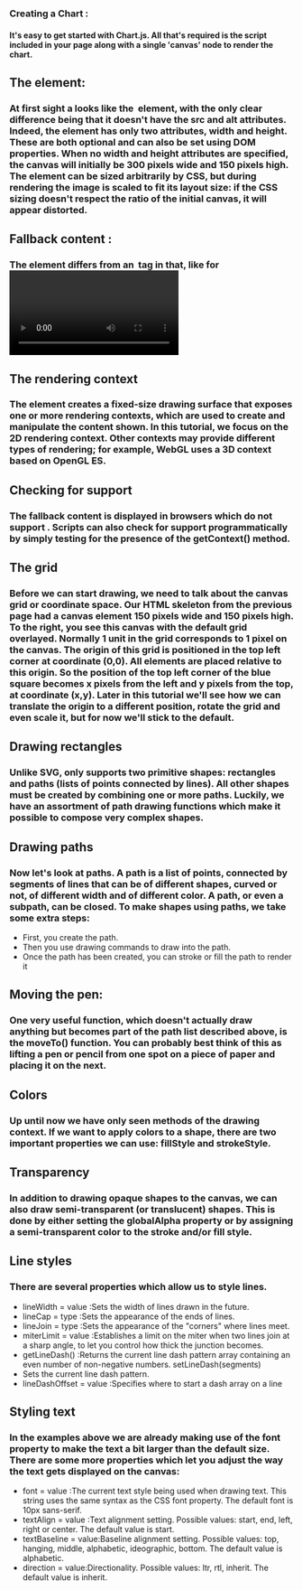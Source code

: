 ### Creating a Chart :
#### It's easy to get started with Chart.js. All that's required is the script included in your page along with a single 'canvas' node to render the chart.

## The <canvas> element:
### At first sight a <canvas> looks like the <img> element, with the only clear difference being that it doesn't have the src and alt attributes. Indeed, the <canvas> element has only two attributes, width and height. These are both optional and can also be set using DOM properties. When no width and height attributes are specified, the canvas will initially be 300 pixels wide and 150 pixels high. The element can be sized arbitrarily by CSS, but during rendering the image is scaled to fit its layout size: if the CSS sizing doesn't respect the ratio of the initial canvas, it will appear distorted.

## Fallback content :
### The <canvas> element differs from an <img> tag in that, like for <video>, <audio>, or <picture> elements, it is easy to define some fallback content, to be displayed in older browsers not supporting it, like versions of Internet Explorer earlier than version 9 or textual browsers. You should always provide fallback content to be displayed by those browsers.


## The rendering context
### The <canvas> element creates a fixed-size drawing surface that exposes one or more rendering contexts, which are used to create and manipulate the content shown. In this tutorial, we focus on the 2D rendering context. Other contexts may provide different types of rendering; for example, WebGL uses a 3D context based on OpenGL ES.

## Checking for support
### The fallback content is displayed in browsers which do not support <canvas>. Scripts can also check for support programmatically by simply testing for the presence of the getContext() method.

## The grid
### Before we can start drawing, we need to talk about the canvas grid or coordinate space. Our HTML skeleton from the previous page had a canvas element 150 pixels wide and 150 pixels high. To the right, you see this canvas with the default grid overlayed. Normally 1 unit in the grid corresponds to 1 pixel on the canvas. The origin of this grid is positioned in the top left corner at coordinate (0,0). All elements are placed relative to this origin. So the position of the top left corner of the blue square becomes x pixels from the left and y pixels from the top, at coordinate (x,y). Later in this tutorial we'll see how we can translate the origin to a different position, rotate the grid and even scale it, but for now we'll stick to the default.

## Drawing rectangles
### Unlike SVG, <canvas> only supports two primitive shapes: rectangles and paths (lists of points connected by lines). All other shapes must be created by combining one or more paths. Luckily, we have an assortment of path drawing functions which make it possible to compose very complex shapes.

## Drawing paths
### Now let's look at paths. A path is a list of points, connected by segments of lines that can be of different shapes, curved or not, of different width and of different color. A path, or even a subpath, can be closed. To make shapes using paths, we take some extra steps:
* First, you create the path.
* Then you use drawing commands to draw into the path.
* Once the path has been created, you can stroke or fill the path to render it

## Moving the pen:
### One very useful function, which doesn't actually draw anything but becomes part of the path list described above, is the moveTo() function. You can probably best think of this as lifting a pen or pencil from one spot on a piece of paper and placing it on the next.

## Colors
### Up until now we have only seen methods of the drawing context. If we want to apply colors to a shape, there are two important properties we can use: fillStyle and strokeStyle.

## Transparency
### In addition to drawing opaque shapes to the canvas, we can also draw semi-transparent (or translucent) shapes. This is done by either setting the globalAlpha property or by assigning a semi-transparent color to the stroke and/or fill style.

## Line styles
### There are several properties which allow us to style lines.
* lineWidth = value :Sets the width of lines drawn in the future.
* lineCap = type :Sets the appearance of the ends of lines.
* lineJoin = type :Sets the appearance of the "corners" where lines meet.
* miterLimit = value :Establishes a limit on the miter when two lines join at a sharp angle, to let you control how thick the junction becomes.
* getLineDash() :Returns the current line dash pattern array containing an even number of non-negative numbers.
setLineDash(segments)
* Sets the current line dash pattern.
* lineDashOffset = value :Specifies where to start a dash array on a line

## Styling text
### In the examples above we are already making use of the font property to make the text a bit larger than the default size. There are some more properties which let you adjust the way the text gets displayed on the canvas:
* font = value :The current text style being used when drawing text. This string uses the same syntax as the CSS font property. The default font is 10px sans-serif.
* textAlign = value :Text alignment setting. Possible values: start, end, left, right or center. The default value is start.
* textBaseline = value:Baseline alignment setting. Possible values: top, hanging, middle, alphabetic, ideographic, bottom. The default value is alphabetic.
* direction = value:Directionality. Possible values: ltr, rtl, inherit. The default value is inherit.
